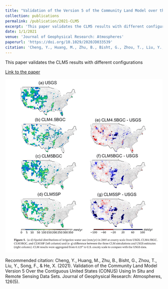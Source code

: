 ```yaml
---
title: "Validation of the Version 5 of the Community Land Model over the Contiguous United States (CONUS) using in-situ and remote sensing datasets"
collection: publications
permalink: /publication/2021-CLM5
excerpt: 'This paper validates the CLM5 results with different configurations'
date: 1/1/2021
venue: 'Journal of Geophysical Research: Atmospheres'
paperurl: 'https://doi.org/10.1029/2020JD033539'
citation: 'Cheng, Y., Huang, M., Zhu, B., Bisht, G., Zhou, T., Liu, Y., Song, F., &amp; He, X. (2021). Validation of the Community Land Model Version 5 Over the Contiguous United States (CONUS) Using In Situ and Remote Sensing Data Sets. Journal of Geophysical Research: Atmospheres, 126(5).'
---
```

This paper validates the CLM5 results with different configurations

[Link to the paper](https://doi.org/10.1029/2020JD033539)

![image](../images/papers/2021-CLM5.png)

Recommended citation: Cheng, Y., Huang, M., Zhu, B., Bisht, G., Zhou, T., Liu, Y., Song, F., & He, X. (2021). Validation of the Community Land Model Version 5 Over the Contiguous United States (CONUS) Using In Situ and Remote Sensing Data Sets. Journal of Geophysical Research: Atmospheres, 126(5).